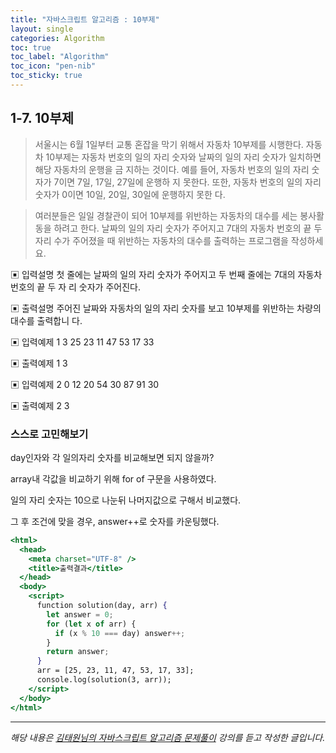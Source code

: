 ```yaml
---
title: "자바스크립트 알고리즘 : 10부제"
layout: single
categories: Algorithm
toc: true
toc_label: "Algorithm"
toc_icon: "pen-nib"
toc_sticky: true
---
```


## 1-7. 10부제

> 서울시는 6월 1일부터 교통 혼잡을 막기 위해서 자동차 10부제를 시행한다. 자동차 10부제는
> 자동차 번호의 일의 자리 숫자와 날짜의 일의 자리 숫자가 일치하면 해당 자동차의 운행을 금
> 지하는 것이다. 예를 들어, 자동차 번호의 일의 자리 숫자가 7이면 7일, 17일, 27일에 운행하
> 지 못한다. 또한, 자동차 번호의 일의 자리 숫자가 0이면 10일, 20일, 30일에 운행하지 못한
> 다.

> 여러분들은 일일 경찰관이 되어 10부제를 위반하는 자동차의 대수를 세는 봉사활동을 하려고
> 한다. 날짜의 일의 자리 숫자가 주어지고 7대의 자동차 번호의 끝 두 자리 수가 주어졌을 때
> 위반하는 자동차의 대수를 출력하는 프로그램을 작성하세요.

▣ 입력설명
첫 줄에는 날짜의 일의 자리 숫자가 주어지고 두 번째 줄에는 7대의 자동차 번호의 끝 두 자
리 숫자가 주어진다.

▣ 출력설명
주어진 날짜와 자동차의 일의 자리 숫자를 보고 10부제를 위반하는 차량의 대수를 출력합니
다.

▣ 입력예제 1
3
25 23 11 47 53 17 33

▣ 출력예제 1
3

▣ 입력예제 2
0
12 20 54 30 87 91 30

▣ 출력예제 2
3

### 스스로 고민해보기

day인자와 각 일의자리 숫자를 비교해보면 되지 않을까?

array내 각값을 비교하기 위해 for of 구문을 사용하였다.

일의 자리 숫자는 10으로 나눈뒤 나머지값으로 구해서 비교했다.

그 후 조건에 맞을 경우, answer++로 숫자를 카운팅했다.

```jsx
<html>
  <head>
    <meta charset="UTF-8" />
    <title>출력결과</title>
  </head>
  <body>
    <script>
      function solution(day, arr) {
        let answer = 0;
        for (let x of arr) {
          if (x % 10 === day) answer++;
        }
        return answer;
      }
      arr = [25, 23, 11, 47, 53, 17, 33];
      console.log(solution(3, arr));
    </script>
  </body>
</html>
```

---

_해당 내용은 [김태원님의 자바스크립트 알고리즘 문제풀이](https://www.inflearn.com/course/%EC%9E%90%EB%B0%94%EC%8A%A4%ED%81%AC%EB%A6%BD%ED%8A%B8-%EC%95%8C%EA%B3%A0%EB%A6%AC%EC%A6%98-%EB%AC%B8%EC%A0%9C%ED%92%80%EC%9D%B4/dashboard) 강의를 듣고 작성한 글입니다._
